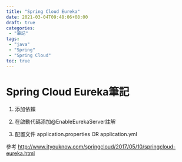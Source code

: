```yaml
---
title: "Spring Cloud Eureka"
date: 2021-03-04T09:48:06+08:00
draft: true
categories:
 - "筆記"
tags:
 - "java"
 - "Spring"
 - "Spring Cloud"
toc: true
---
```


# Spring Cloud Eureka筆記
<!--more-->



1. 添加依賴

2. 在啟動代碼添加@EnableEurekaServer註解

3. 配置文件 application.properties OR application.yml



參考
http://www.ityouknow.com/springcloud/2017/05/10/springcloud-eureka.html
